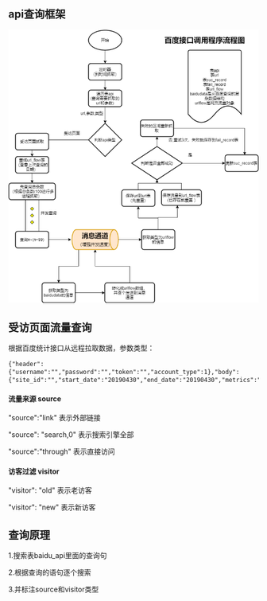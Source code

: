 ## api查询框架

<img src="./img/百度接口调用程序流程图.png">

## 受访页面流量查询

根据百度统计接口从远程拉取数据，参数类型：

```
{"header":{"username":"","password":"","token":"","account_type":1},"body":{"site_id":"","start_date":"20190430","end_date":"20190430","metrics":"","method":"visit/toppage/a","start_index":0,"max_results":10,"source":"","visitor":""}}
```

#### 流量来源 source

"source":"link" 表示外部链接

"source": "search,0" 表示搜索引擎全部

"source":"through" 表示直接访问

#### 访客过滤 visitor

"visitor": "old" 表示老访客

"visitor": "new" 表示新访客


## 查询原理

1.搜索表baidu_api里面的查询句

2.根据查询的语句逐个搜索

3.并标注source和visitor类型

